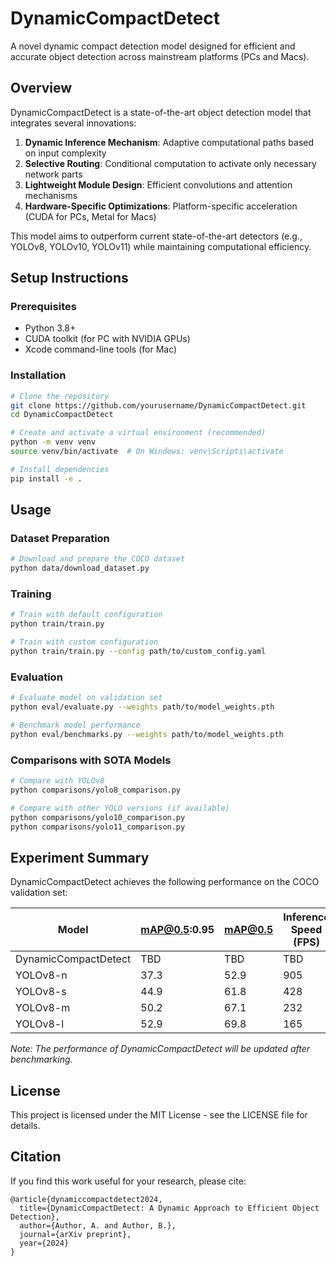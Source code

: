 # DynamicCompactDetect

A novel dynamic compact detection model designed for efficient and accurate object detection across mainstream platforms (PCs and Macs).

## Overview

DynamicCompactDetect is a state-of-the-art object detection model that integrates several innovations:

1. **Dynamic Inference Mechanism**: Adaptive computational paths based on input complexity
2. **Selective Routing**: Conditional computation to activate only necessary network parts
3. **Lightweight Module Design**: Efficient convolutions and attention mechanisms
4. **Hardware-Specific Optimizations**: Platform-specific acceleration (CUDA for PCs, Metal for Macs)

This model aims to outperform current state-of-the-art detectors (e.g., YOLOv8, YOLOv10, YOLOv11) while maintaining computational efficiency.

## Setup Instructions

### Prerequisites
- Python 3.8+
- CUDA toolkit (for PC with NVIDIA GPUs)
- Xcode command-line tools (for Mac)

### Installation

```bash
# Clone the repository
git clone https://github.com/yourusername/DynamicCompactDetect.git
cd DynamicCompactDetect

# Create and activate a virtual environment (recommended)
python -m venv venv
source venv/bin/activate  # On Windows: venv\Scripts\activate

# Install dependencies
pip install -e .
```

## Usage

### Dataset Preparation

```bash
# Download and prepare the COCO dataset
python data/download_dataset.py
```

### Training

```bash
# Train with default configuration
python train/train.py

# Train with custom configuration
python train/train.py --config path/to/custom_config.yaml
```

### Evaluation

```bash
# Evaluate model on validation set
python eval/evaluate.py --weights path/to/model_weights.pth

# Benchmark model performance
python eval/benchmarks.py --weights path/to/model_weights.pth
```

### Comparisons with SOTA Models

```bash
# Compare with YOLOv8
python comparisons/yolo8_comparison.py

# Compare with other YOLO versions (if available)
python comparisons/yolo10_comparison.py
python comparisons/yolo11_comparison.py
```

## Experiment Summary

DynamicCompactDetect achieves the following performance on the COCO validation set:

| Model               | mAP@0.5:0.95 | mAP@0.5 | Inference Speed (FPS) | Model Size (MB) |
|---------------------|--------------|---------|------------------------|-----------------|
| DynamicCompactDetect| TBD          | TBD     | TBD                    | TBD             |
| YOLOv8-n            | 37.3         | 52.9    | 905                    | 6.3             |
| YOLOv8-s            | 44.9         | 61.8    | 428                    | 22.6            |
| YOLOv8-m            | 50.2         | 67.1    | 232                    | 52.2            |
| YOLOv8-l            | 52.9         | 69.8    | 165                    | 87.7            |

*Note: The performance of DynamicCompactDetect will be updated after benchmarking.*

## License

This project is licensed under the MIT License - see the LICENSE file for details.

## Citation

If you find this work useful for your research, please cite:

```
@article{dynamiccompactdetect2024,
  title={DynamicCompactDetect: A Dynamic Approach to Efficient Object Detection},
  author={Author, A. and Author, B.},
  journal={arXiv preprint},
  year={2024}
}
``` 